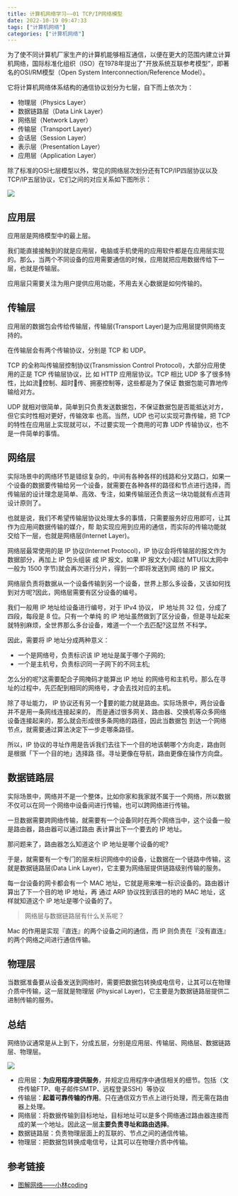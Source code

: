 ```yaml
---
title: 计算机网络学习——01 TCP/IP网络模型
date: 2022-10-19 09:47:33
tags: ["计算机网络"]
categories: ["计算机网络"]
---
```


为了使不同计算机厂家生产的计算机能够相互通信，以便在更大的范围内建立计算机网络，国际标准化组织（ISO）在1978年提出了"开放系统互联参考模型"，即著名的OSI/RM模型（Open System Interconnection/Reference Model）。

<!-- more -->

它将计算机网络体系结构的通信协议划分为七层，自下而上依次为：
* 物理层（Physics Layer）
* 数据链路层（Data Link Layer）
* 网络层（Network Layer）
* 传输层（Transport Layer）
* 会话层（Session Layer）
* 表示层（Presentation Layer）
* 应用层（Application Layer）

除了标准的OSI七层模型以外，常见的网络层次划分还有TCP/IP四层协议以及TCP/IP五层协议，它们之间的对应关系如下图所示：

![](https://www.runoob.com/wp-content/uploads/2018/09/1538030296-7490-20150904094019903-1923900106.jpg)

## 应用层
应用层是网络模型中的最上层。

我们能直接接触到的就是应用层，电脑或手机使用的应用软件都是在应用层实现的。那么，当两个不同设备的应用需要通信的时候，应用就把应用数据传给下一层，也就是传输层。

应用层只需要关注为用户提供应用功能，不用去关心数据是如何传输的。

## 传输层

应用层的数据包会传给传输层，传输层(Transport Layer)是为应用层提供网络支持的。

在传输层会有两个传输协议，分别是 TCP 和 UDP。

TCP 的全称叫传输层控制协议(Transmission Control Protocol)，大部分应用使用的正是 TCP 传输层协议，比 如 HTTP 应用层协议。TCP 相比 UDP 多了很多特性，比如流􏰁控制、超时􏰀传、拥塞控制等，这些都是为了保证 数据包能可靠地传输给对方。

UDP 就相对很简单，简单到只负责发送数据包，不保证数据包是否能抵达对方，但它实时性相对更好，传输效率 也高。当然，UDP 也可以实现可靠传输，把 TCP 的特性在应用层上实现就可以，不过要实现一个商用的可靠 UDP 传输协议，也不是一件简单的事情。

## 网络层
实际场景中的网络环节是错综复杂的，中间有各种各样的线路和分叉路口，如果一个设备的数据要传输给另一个设备，就需要在各种各样的路径和节点进行选择，而传输层的设计理念是简单、高效、专注，如果传输层还负责这一块功能就有点违背设计原则了。

也就是说，我们不希望传输层协议处理太多的事情，只需要服务好应用即可，让其作为应用间数据传输的媒介，帮 助实现应用到应用的通信，而实际的传输功能就交给下一层，也就是网络层(Internet Layer)。

网络层最常使用的是 IP 协议(Internet Protocol)，IP 协议会将传输层的报文作为数据部分，再加上 IP 包头组装 成 IP 报文，如果 IP 报文大小超过 MTU(以太网中一般为 1500 字节)就会再次进行分片，得到一个即将发送到网 络的 IP 报文。

网络层负责将数据从一个设备传输到另一个设备，世界上那么多设备，又该如何找到对方呢?因此，网络层需要有区分设备的编号。

我们一般用 IP 地址给设备进行编号，对于 IPv4 协议， IP 地址共 32 位，分成了四段，每段是 8 位。只有一个单纯 的 IP 地址虽然做到了区分设备，但是寻址起来就特别麻烦，全世界那么多台设备，难道一个一个去匹配?这显然 不科学。

因此，需要将 IP 地址分成两种意义：
* 一个是网络号，负责标识该 IP 地址是属于哪个子网的;
* 一个是主机号，负责标识同一子网下的不同主机;

怎么分的呢?这需要配合子网掩码才能算出 IP 地址 的网络号和主机号。那么在寻址的过程中，先匹配到相同的网络号，才会去找对应的主机。

除了寻址能力， IP 协议还有另一个􏰀要的能力就是路由。实际场景中，两台设备并不是用一条网线连接起来的， 而是通过很多网关、路由器、交换机等众多网络设备连接起来的，那么就会形成很多条网络的路径，因此当数据包 到达一个网络节点，就需要通过算法决定下一步走哪条路径。

所以，IP 协议的寻址作用是告诉我们去往下一个目的地该朝哪个方向走，路由则是根据「下一个目的地」选择路 径。寻址更像在导航，路由更像在操作方向盘。

## 数据链路层
实际场景中，网络并不是一个整体，比如你家和我家就不属于一个网络，所以数据不仅可以在同一个网络中设备间进行传输，也可以跨网络进行传输。

一旦数据需要跨网络传输，就需要有一个设备同时在两个网络当中，这个设备一般是路由器，路由器可以通过路由 表计算出下一个要去的 IP 地址。

那问题来了，路由器怎么知道这个 IP 地址是哪个设备的呢?

于是，就需要有一个专⻔的层来标识网络中的设备，让数据在一个链路中传输，这就是数据链路层(Data Link Layer)，它主要为网络层提供链路级别传输的服务。

每一台设备的网卡都会有一个 MAC 地址，它就是用来唯一标识设备的。路由器计算出了下一个目的地 IP 地址，再 通过 ARP 协议找到该目的地的 MAC 地址，这样就知道这个 IP 地址是哪个设备的了。

> 网络层与数据链路层有什么关系呢？
> 
Mac 的作用是实现『直连』的两个设备之间的通信，而 IP 则负责在『没有直连』的两个网络之间进行通信传输。

## 物理层

当数据准备要从设备发送到网络时，需要把数据包转换成电信号，让其可以在物理介质中传输，这一层就是物理层 (Physical Layer)，它主要是为数据链路层提供二进制传输的服务。

## 总结
网络协议通常是从上到下，分成五层，分别是应用层、传输层、网络层、数据链路层、物理层。

![](https://cdn.jsdelivr.net/gh/0xAiKang/CDN/blog/images/20221009125851.png)

* 应用层：**为应用程序提供服务**，并规定应用程序中通信相关的细节。包括（文件传输FTP、电子邮件SMTP、远程登录SSH）等协议
* 传输层：**起着可靠传输的作用**。只在通信双方节点上进行处理，而无需在路由器上处理。
* 网络层：将数据传输到目标地址，目标地址可以是多个网络通过路由器连接而成的某一个地址。因此这一层**主要负责寻址和路由选择**。
* 数据链路层：负责物理层面上的互联的、节点之间的通信传输。
* 物理层：把数据包转换成电信号，让其可以在物理介质中传输。

## 参考链接
* [图解网络——小林coding](https://xiaolincoding.com/network/)